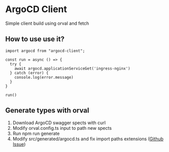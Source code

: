 # ArgoCD Client

Simple client build using orval and fetch

## How to use use it?
```
import argocd from "argocd-client";

const run = async () => {
  try {
    await argocd.applicationServiceGet('ingress-nginx')
  } catch (error) {
    console.log(error.message)
  }
}

run()
```

## Generate types with orval
1. Download ArgoCD swagger spects with curl
2. Modify orval.config.ts input to path new spects
3. Run npm run generate
4. Modify src/generated/argocd.ts and fix import paths extensions ([Github Issue](https://github.com/anymaniax/orval/issues/1232))